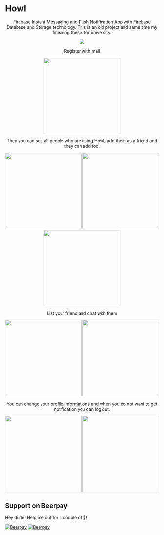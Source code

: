 # Howl
<p align="center">
Firebase Instant Messaging and Push Notification App with Firebase Database and Storage technology.
  This is an old project and same time my finishing thesis for university.
</p>

<p align="center"><a href="https://play.google.com/store/apps/details?id=com.ozhan.mustafa.howl"><img src="https://play.google.com/intl/en_us/badges/images/generic/en_badge_web_generic.png"></a></p>

<p align="center">
Register with mail
</p>

<p align="center">
<img src="https://s19.postimg.cc/vp1sl5k77/image.png" width="250px" />
</p>

<p align="center">
Then you can see all people who are using Howl, add them as a friend and they can add too.
</p>

<p align="center">
<img src="https://s19.postimg.cc/xgurg4gfn/image.png" width="250px" /> <img src="https://s19.postimg.cc/eoiwcip6b/image.png" width="250px" /> <img src="https://s19.postimg.cc/5gqnvt2oj/image.png" width="250px" />
</p>

<p align="center">
List your friend and chat with them
</p>

<p align="center">
<img src="https://s19.postimg.cc/ikw88hn0j/image.png" width="250px" /> <img src="https://s19.postimg.cc/bhocswk5v/image.png" width="250px" />
</p>

<p align="center">
You can change your profile informations and when you do not want to get notification you can log out.
</p>

<p align="center">
<img src="https://s19.postimg.cc/fqt2v2v4z/image.png" width="250px" /> <img src="https://s19.postimg.cc/tkhfk48ar/image.png" width="250px" />
</p>

## Support on Beerpay
Hey dude! Help me out for a couple of :beers:!

[![Beerpay](https://beerpay.io/mustafaozhan/FirebaseMessagingApp/badge.svg?style=beer-square)](https://beerpay.io/mustafaozhan/FirebaseMessagingApp)  [![Beerpay](https://beerpay.io/mustafaozhan/FirebaseMessagingApp/make-wish.svg?style=flat-square)](https://beerpay.io/mustafaozhan/FirebaseMessagingApp?focus=wish)